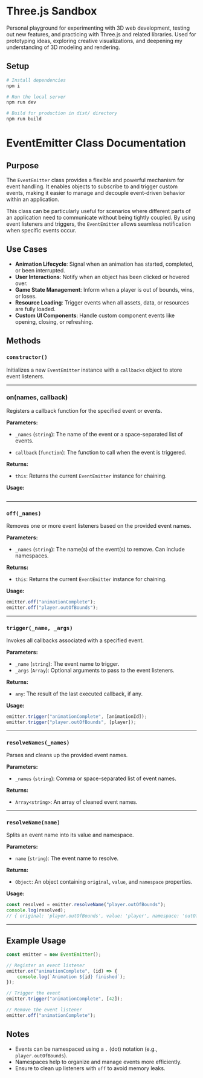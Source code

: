 # Three.js Sandbox

Personal playground for experimenting with 3D web development, testing out new features, and practicing with Three.js and related libraries. Used for prototyping ideas, exploring creative visualizations, and deepening my understanding of 3D modeling and rendering.

## Setup

```bash
# Install dependencies
npm i

# Run the local server
npm run dev

# Build for production in dist/ directory
npm run build
```

# EventEmitter Class Documentation

## Purpose

The `EventEmitter` class provides a flexible and powerful mechanism for event handling. It enables objects to subscribe to and trigger custom events, making it easier to manage and decouple event-driven behavior within an application.

This class can be particularly useful for scenarios where different parts of an application need to communicate without being tightly coupled. By using event listeners and triggers, the `EventEmitter` allows seamless notification when specific events occur.

## Use Cases

-   **Animation Lifecycle**: Signal when an animation has started, completed, or been interrupted.
-   **User Interactions**: Notify when an object has been clicked or hovered over.
-   **Game State Management**: Inform when a player is out of bounds, wins, or loses.
-   **Resource Loading**: Trigger events when all assets, data, or resources are fully loaded.
-   **Custom UI Components**: Handle custom component events like opening, closing, or refreshing.

## Methods

### `constructor()`

Initializes a new `EventEmitter` instance with a `callbacks` object to store event listeners.

---

### on(names, callback)

Registers a callback function for the specified event or events.

**Parameters:**

-   `_names` (`string`): The name of the event or a space-separated list of events.

-   `callback` (`function`): The function to call when the event is triggered.

**Returns:**

-   `this`: Returns the current `EventEmitter` instance for chaining.

**Usage:**

```javascript

```

---

### `off(_names)`

Removes one or more event listeners based on the provided event names.

**Parameters:**

-   `_names` (`string`): The name(s) of the event(s) to remove. Can include namespaces.

**Returns:**

-   `this`: Returns the current `EventEmitter` instance for chaining.

**Usage:**

```javascript
emitter.off("animationComplete");
emitter.off("player.outOfBounds");
```

---

### `trigger(_name, _args)`

Invokes all callbacks associated with a specified event.

**Parameters:**

-   `_name` (`string`): The event name to trigger.
-   `_args` (`Array`): Optional arguments to pass to the event listeners.

**Returns:**

-   `any`: The result of the last executed callback, if any.

**Usage:**

```javascript
emitter.trigger("animationComplete", [animationId]);
emitter.trigger("player.outOfBounds", [player]);
```

---

### `resolveNames(_names)`

Parses and cleans up the provided event names.

**Parameters:**

-   `_names` (`string`): Comma or space-separated list of event names.

**Returns:**

-   `Array<string>`: An array of cleaned event names.

---

### `resolveName(name)`

Splits an event name into its value and namespace.

**Parameters:**

-   `name` (`string`): The event name to resolve.

**Returns:**

-   `Object`: An object containing `original`, `value`, and `namespace` properties.

**Usage:**

```javascript
const resolved = emitter.resolveName("player.outOfBounds");
console.log(resolved);
// { original: 'player.outOfBounds', value: 'player', namespace: 'outOfBounds' }
```

---

## Example Usage

```javascript
const emitter = new EventEmitter();

// Register an event listener
emitter.on("animationComplete", (id) => {
    console.log(`Animation ${id} finished`);
});

// Trigger the event
emitter.trigger("animationComplete", [42]);

// Remove the event listener
emitter.off("animationComplete");
```

## Notes

-   Events can be namespaced using a `.` (dot) notation (e.g., `player.outOfBounds`).
-   Namespaces help to organize and manage events more efficiently.
-   Ensure to clean up listeners with `off` to avoid memory leaks.
